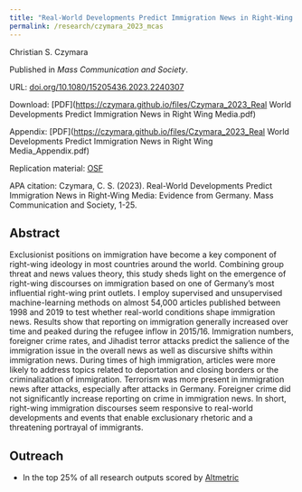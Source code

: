 ```yaml
---
title: "Real-World Developments Predict Immigration News in Right-Wing Media: Evidence from Germany"
permalink: /research/czymara_2023_mcas
---
```

Christian S. Czymara

Published in *Mass Communication and Society*.

URL: [doi.org/10.1080/15205436.2023.2240307](https://doi.org/10.1080/15205436.2023.2240307)

Download: [PDF](https://czymara.github.io/files/Czymara_2023_Real World Developments Predict Immigration News in Right Wing Media.pdf)

Appendix: [PDF](https://czymara.github.io/files/Czymara_2023_Real World Developments Predict Immigration News in Right Wing Media_Appendix.pdf)

Replication material: [OSF](https://osf.io/bwh78/)

APA citation: Czymara, C. S. (2023). Real-World Developments Predict Immigration News in Right-Wing Media: Evidence from Germany. Mass Communication and Society, 1-25.

Abstract
------
Exclusionist positions on immigration have become a key component of right-wing ideology in most countries around the world. Combining group threat and news values theory, this study sheds light on the emergence of right-wing discourses on immigration based on one of Germany’s most influential right-wing print outlets. I employ supervised and unsupervised machine-learning methods on almost 54,000 articles published between 1998 and 2019 to test whether real-world conditions shape immigration news. Results show that reporting on immigration generally increased over time and peaked during the refugee inflow in 2015/16. Immigration numbers, foreigner crime rates, and Jihadist terror attacks predict the salience of the immigration issue in the overall news as well as discursive shifts within immigration news. During times of high immigration, articles were more likely to address topics related to deportation and closing borders or the criminalization of immigration. Terrorism was more present in immigration news after attacks, especially after attacks in Germany. Foreigner crime did not significantly increase reporting on crime in immigration news. In short, right-wing immigration discourses seem responsive to real-world developments and events that enable exclusionary rhetoric and a threatening portrayal of immigrants.

Outreach
------
- In the top 25% of all research outputs scored by [Altmetric](https://routledge.altmetric.com/details/153537892)

